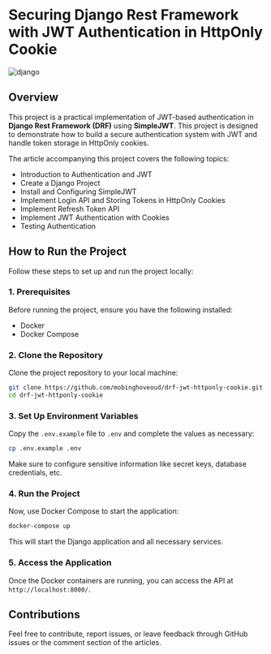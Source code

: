 # Securing Django Rest Framework with JWT Authentication in HttpOnly Cookie

![django](https://github.com/user-attachments/assets/7fb5d2ae-b624-4aa7-9101-d121cb11b877)

## Overview

This project is a practical implementation of JWT-based authentication in **Django Rest Framework (DRF)** using
**SimpleJWT**. This project is designed to demonstrate how to build a secure authentication system with JWT and handle
token storage in HttpOnly cookies.

The article accompanying this project covers the following topics:

+ Introduction to Authentication and JWT
+ Create a Django Project
+ Install and Configuring SimpleJWT
+ Implement Login API and Storing Tokens in HttpOnly Cookies
+ Implement Refresh Token API
+ Implement JWT Authentication with Cookies
+ Testing Authentication

## How to Run the Project

Follow these steps to set up and run the project locally:

### 1. Prerequisites

Before running the project, ensure you have the following installed:

- Docker
- Docker Compose

### 2. Clone the Repository

Clone the project repository to your local machine:

```bash
git clone https://github.com/mobinghoveoud/drf-jwt-httponly-cookie.git
cd drf-jwt-httponly-cookie
```

### 3. Set Up Environment Variables

Copy the `.env.example` file to `.env` and complete the values as necessary:

```bash
cp .env.example .env
```

Make sure to configure sensitive information like secret keys, database credentials, etc.

### 4. Run the Project

Now, use Docker Compose to start the application:

```bash
docker-compose up
```

This will start the Django application and all necessary services.

### 5. Access the Application

Once the Docker containers are running, you can access the API at `http://localhost:8000/`.

## Contributions

Feel free to contribute, report issues, or leave feedback through GitHub issues or the comment section of the articles.
